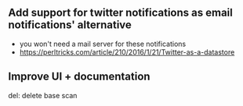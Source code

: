 Add support for twitter notifications as email notifications' alternative
-------------------------------------------------------------------------

* you won't need a mail server for these notifications
* https://perltricks.com/article/210/2016/1/21/Twitter-as-a-datastore

Improve UI + documentation
--------------------------

del: delete base scan
